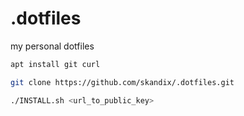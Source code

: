 # .dotfiles
my personal dotfiles

```bash
apt install git curl

git clone https://github.com/skandix/.dotfiles.git

./INSTALL.sh <url_to_public_key>

```
